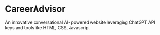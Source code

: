 # CareerAdvisor
An innovative conversational AI- powered website leveraging ChatGPT API keys and tools like HTML, CSS, Javascript
